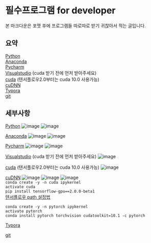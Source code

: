 # 필수프로그램 for developer
본 마크다운은 포맷 후에 프로그램들 따로따로 받기 귀찮아서 적는 글입니다.  

## 요약  
[Python](https://www.python.org/downloads/)  
[Anaconda](https://www.anaconda.com/distribution/)  
[Pycharm](https://www.jetbrains.com/pycharm/download/#section=windows)  
[Visualstudio](https://visualstudio.microsoft.com/ko/downloads/) (cuda 받기 전에 먼저 받아주세요)  
[cuda](https://developer.nvidia.com/cuda-downloads?target_os=Windows&target_arch=x86_64&target_version=10&target_type=exelocal) (텐서플로우2.0부터는 cuda 10.0 사용가능)  
[cuDNN](https://developer.nvidia.com/rdp/cudnn-download)  
[Typora](https://typora.io/#windows)  
[git](https://git-scm.com/downloads)  

## 세부사항  
[Python](https://www.python.org/downloads/)
![image](https://user-images.githubusercontent.com/48755377/62468941-2d262300-b7d2-11e9-85e5-b962cd1b168a.png)  ![image](https://user-images.githubusercontent.com/48755377/62469076-7f674400-b7d2-11e9-9a3f-bffba342a18e.png)

  

[Anaconda](https://www.anaconda.com/distribution/)
![image](https://user-images.githubusercontent.com/48755377/62469227-cd7c4780-b7d2-11e9-95bd-a5e82540e91e.png)
![image](https://user-images.githubusercontent.com/48755377/62469420-3368cf00-b7d3-11e9-8e52-5c17c7aeb3e8.png)

  

[Pycharm](https://www.jetbrains.com/pycharm/download/#section=windows)
![image](https://user-images.githubusercontent.com/48755377/62469569-788d0100-b7d3-11e9-8380-e7f3a17b3115.png)
![image](https://user-images.githubusercontent.com/48755377/62469775-edf8d180-b7d3-11e9-8cc3-d8923f124fe4.png)

  

[Visualstudio](https://visualstudio.microsoft.com/ko/downloads/) (cuda 받기 전에 먼저 받아주세요)
![image](https://user-images.githubusercontent.com/48755377/62470605-c30f7d00-b7d5-11e9-802e-aa9998e9ccc9.png)

  

[cuda](https://developer.nvidia.com/cuda-downloads?target_os=Windows&target_arch=x86_64&target_version=10&target_type=exelocal) (텐서플로우2.0부터는 cuda 10.0 사용가능)
![image](https://user-images.githubusercontent.com/48755377/62469915-37e1b780-b7d4-11e9-8527-13332163f5bf.png)

  

[cuDNN](https://developer.nvidia.com/rdp/cudnn-download)
![image](https://user-images.githubusercontent.com/48755377/62470119-ab83c480-b7d4-11e9-8d69-199b042494dd.png)
![image](https://user-images.githubusercontent.com/48755377/62471705-30bca880-b7d8-11e9-90bb-e9a01e76e7db.png)
![image](https://user-images.githubusercontent.com/48755377/62471664-1a165180-b7d8-11e9-97bb-0defc19f7a58.png)  
`conda create -y -n cuda ipykernel`  
`activate cuda`  
`pip install tensorflow-gpu==2.0.0-beta1`  
[텐서플로우 path 설정법](https://pythonkim.tistory.com/137)  

`conda create -y -n pytorch ipykernel`  
`activate pytorch`  
`conda install pytorch torchvision cudatoolkit=10.1 -c pytorch`   


  
[Typora](https://typora.io/#windows)  
  
[git](https://git-scm.com/downloads)
